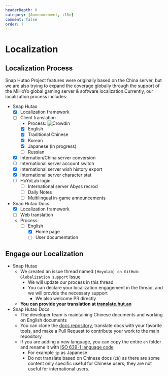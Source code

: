 ```yaml
---
headerDepth: 0
category: [Announcement, i18n]
comment: false
order: 7
---
```


# Localization

## Localization Process

Snap Hutao Project features were originally based on the China server, but we are also trying to expand the coverage globally through the support of the MiHoYo global gaming server & software localization.Currently, our localization process includes:

- Snap Hutao
  - [x] Localization framework
  - [ ] Client translation
    - Process: ![Crowdin](https://badges.crowdin.net/snap-hutao/localized.svg)
    - [x] English
    - [x] Traditional Chinese
    - [x] Korean
    - [x] Japanese (in progress)
    - [ ] Russian
  - [x] Internation/China server conversion
  - [ ] International server account switch
  - [x] International server wish history export
  - [x] International server character stat
  - [ ] HoYoLab login
    - [ ] International server Abyss recrod
    - [ ] Daily Notes
    - [ ] Multilingual in-game announcements
- Snao Hutao Docs
  - [x] Localization framework
  - [ ] Web translation
  - Process:
    - [ ] English
      - [x] Home page
      - [ ] User documentation

## Engage our Localization

- Snap Hutao
  - We created an issue thread named `[Hoyolab] on GitHub: Globalization support` [Issue](https://github.com/DGP-Studio/Snap.Hutao/issues/144)
    - We will update our process in this thread
    - You can declare your localization engagement in the thread, and we will provide the necessary support
      - We also welcome PR directly
  - **You can provide your translation at [translate.hut.ao](https://translate.hut.ao)**
- Snap Hutao Docs
  - The developer team is maintaining Chinese documents and working on English documents
  - You can clone the [docs repository](https://github.com/DGP-Studio/Snap.Hutao.Docs), translate docs with your
    favorite tools, and make a Pull Request to contribute your work to the main repository
  - If you are adding a new language, you can copy the entire `en` folder and rename it with [ISO 639-1 language code](https://en.wikipedia.org/wiki/List_of_ISO_639-1_codes)
    - For example `jp` as Japanese
    - Do not translate based on Chinese docs (`zh`) as there are some content only specific useful for Chinese users; they are not useful for international users.
